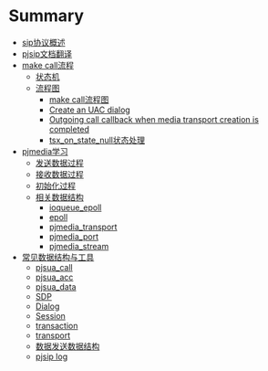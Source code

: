 # Summary

- [sip协议概述](./SIP.md)
- [pjsip文档翻译](./pjsip_doc.md)
- [make call流程]()
    - [状态机](./State.md)
    - [流程图]()
        - [make call流程图](html/make_call.html)
        - [Create an UAC dialog](html/pjsip_dlg_create_uac.html)
        - [Outgoing call callback when media transport creation is completed](html/on_make_call_med_tp_complete.html)
        - [tsx_on_state_null状态处理](html/tsx_on_state_null.html)
- [pjmedia学习]()
    - [发送数据过程](./发送数据全流程.md)
    - [接收数据过程](./数据全流程.md)
    - [初始化过程](./全流程思考.md)
    - [相关数据结构]()
        - [ioqueue_epoll](./ioqueue_epoll.md)
        - [epoll](./epoll学习.md)
        - [pjmedia_transport](pjmedia_transport.md)
        - [pjmedia_port](./Port.md)
        - [pjmedia_stream](./Stream.md)
- [常见数据结构与工具]()
    - [pjsua_call](./pjsua_call.md)
    - [pjsua_acc](./pjsua_acc.md)
    - [pjsua_data](./pjsua_data.md)
    - [SDP](./SDP.md)
    - [Dialog](./Dialog.md)
    - [Session](./Session.md)
    - [transaction](./transaction.md)
    - [transport](./transport.md)
    - [数据发送数据结构](./sendData.md)
    - [pjsip log](./PJSIP_log.md)
